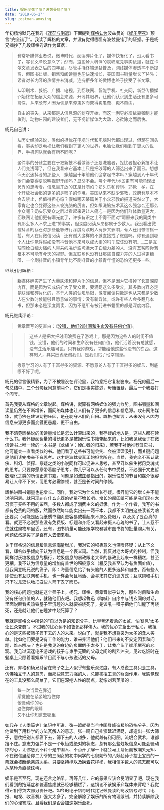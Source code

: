 ```yaml
---
title: 娱乐至死了吗？波兹曼错了吗？
date: '2019-06-27'
slug: postman-amusing
---
```


年初杨洵默兄在我的《[迷茫与倒退](/cn/2019/01/confusion-seclusion/)》下面提到[辉格认为](http://headsalon.org/archives/5508.html)波兹曼的《[娱乐至死](/cn/2018/04/amusing-ourselves-to-death/)》预言“完全错了”。我读了辉格的文章，并没有觉得哪里有波兹曼错了的证据。于是杨兄摘抄了几段辉格的话作为证据：

> 也常听媒体业者说，微博时代，阅读碎片化了，媒体快餐化了，没人看书了，写长文章没意义了；然而，这些耸人听闻的哀叹毫无事实依据，就在卡尔文章发表之后的四年里，尽管手持终端迅猛普及，网络媒体渗透率不断提高，但图书出版、销售和阅读量也在快速增长，美国图书销量增长了14%；读者对长内容的热情并未消减，连抗拒多年的微博也终于接受了长文章。

> 从印刷术、报纸、广播、电视，到互联网、智能手机、社交网，新型传播媒介始终在拓展大众的信息来源，开阔其眼界，让他们认识到生活还有更多可能性，从来没有人因为信息来源更多而变得更愚蠢、更不自由。

> 自由的丧失，从来都是从信息源的剥夺开始，而这一剥夺必须依靠强制才能做到，动物庄园的建设者们，无不视新媒体为大敌，必欲除之而后快。

杨兄自己讲：

> 从历史经验来说，类似的担忧在电视时代和电脑时代都出现过，但现在回头看，事实却是电视让我们看到了更大的世界，电脑让我们看到了更大的世界，手机何以就会有所不同呢？

> 这件事的分歧主要在于把新技术看做筛子还是洗脑者，担忧者担心新技术让人们变浅薄了，但在我看来它基本上只是把浅薄的人筛选出来了而已。想想今天沉迷抖音的那些人，穿越回十年前他们会拿起书本吗？穿越到八十年代他们会变得更聪明视野开阔吗？显然不会。哪个年代/地区更有可能涌现出优秀的思考者，信息量开放的还是封闭的？奶头乐和传销、邪教一样，在一个开放社会起的更多的是筛子的作用。美国从来不缺少邪教，政府也基本不会去禁止，但值得担心吗？假如哪天某篇关于小众邪教的报道突然火了，大家肯定也会觉得这些人被洗脑的厉害，但如果洗脑技术真这么强怎么还那么小众呢？奶头乐受众之所以看起来更让人痛心一是因为他们群体数量更大，互联网让他们更有曝光度了，许多有识之士不得不面对”啊原来我的同类中有那么多人不求上进“的事实，但深度阅读从来都属于少数人。我没看出微信抖音的存在对那些能够进行深度阅读的人有多大影响，有人在用微信摇一摇，有人在用微信阅读，还有谢大这样的不就直接戒了微信吗。你有遇到哪个人让你觉得假如没有抖音他本来可以成大事的吗？应该没有吧……二是互联网给自控力强的人带来的进步空间远大于自控力差的人，没有互联网你我根本不可能有今天的视野。但互联网也没有让那些自控力差的人过得更糟呀，一个刷抖音的小镇青年比不刷抖音的小镇青年懂的恐怕还更多一些。

继续引用辉格：

> 新媒体确实产生了大量肤浅和碎片化的信息，但不是因为它挤掉了长篇深度内容，而是因为它成倍扩大了受众面，要满足这么多受众，其多数内容必定是肤浅和碎片化的，基于人类的认知局限，深度阅读只能是也从来都是少数人在少数时候能够且愿意做的事情；没有新媒体，或许有些人会多翻几本书，但那未必是深度阅读，因为不是所有被钉进书籍里的都是深度内容。

杨兄继续评论：

> 黄章晋写的更直白：《[没错，他们的时间和生命没有任何价值](https://mp.weixin.qq.com/s/4G7fyaxkVWzP9on1hOykQA)》。

> > 这些人是把大把时间浪费在了游戏上，那是因为这些人的时间不值钱，没错，他们的时间和生命没有任何价值，他们活着没有成就感，没有生活乐趣可言。只有我的游戏，才能给他这些他没有的东西。这样的人，其实应该感谢我们，是我们给了他幸福感。

> 愿意学习的人有了丰富得多的资源，不愿意的人有了丰富得多的娱乐，到底哪不好了呢。

杨兄的留言很精彩，为了不被埋没在评论里，我特意把它复制出来。杨兄的最后一句总结中，三个分句我同意前两个，它们是事实陈述，毋庸置疑，最后一个我要打个问号。

首先我要从辉格的文章说起。辉格讲，就算有网络媒体的强力攻势，图书销量和阅读量仍然在不断增长，而网络媒体也让人们有了更多的信息和信息源。攻击网络媒体，就仿佛在建设动物庄园，是在剥夺人们的自由。辉格也断言：从来没有人因为信息来源更多而变得更愚蠢、更不自由。

我不清楚辉格说的阅读量增长是怎么计算出来的，我存疑的地方是，这些人都在读什么书。我怀疑阅读量的增长更多是被娱乐性书籍带起来的，比如我见我侄子在微信读书上唯一读的一本书是《龙族 V：悼亡者的归来》，若我不对他推荐其它书，他可能会一直看类似的书。他们看了这些书可能会笑、会被深深吸引，而关键问题是他们读完书会不会思考。这才是波兹曼真正的担忧所在。当然，我完全不否认武侠、科幻、侦探、悬疑之类的小说同样可以促进人思考，甚至可以催生拷问灵魂式的思考。只要你愿意带着脑子思考，你几乎可以从任何书中受益，不必囿于文史哲数理化之类的所谓正道书籍。问题是如波兹曼指出的，娱乐性质的节目和媒介很容易让人停不下来，而思考必需停顿，甚至是长时间的停顿。

辉格讲图书销量也在增长。同样，我对它为什么增长存疑。很可能它的增长并不能说明问题。就问现在有什么东西的销量不增长吧。增长的原因很可能是我们现在太习惯于买些不用的东西，多数人都成了消费主义的奴隶。作为一个作者，我写的书都有免费的网络版，然而依然每年能卖出去一两千本，我都不太明白这些读者为啥还要买（可能是因为纸质书翻页更容易或看起来不那么费眼），以及买了是否真的看。就更不必说那些没有免费版、标题和介绍又看起来摄人心魄的书了，让人忍不住就往购物车里丢。还有，图书销量可能还跟学校和城市图书馆的批量购买有关，问题依然是买了[是否有人去借来看](https://www.theatlantic.com/ideas/archive/2019/05/college-students-arent-checking-out-books/590305/)。

关于辉格说的信息和信息源海量增加，我对它的积极意义也深表怀疑；从上下文看，辉格似乎倾向于认为信息是一个褒义词。当然，我反对老大哥式的控制，但我同样讨厌垃圾信息的横行，垃圾信息的暴政跟老大哥的暴政比起来一样糟糕，甚至更糟。我不认为信息量的增加有普世的积极意义（相反我甚至认为有负面价值），但我同意杨兄说的筛子，即：海量信息给了有头脑的人更多选择和自由，而有些人即使没有互联网和手机，也一样会苟且地活、会寻求其它消遣方式；互联网和手机只不过是更快地把这些人筛下去了而已。

我的核心问题也就在这个筛子上。杨兄、辉格、黄章晋似乎认为，那些时间和生命没有任何价值的人，就随他们去吧。我想起鲁迅《呐喊》自序中与钱玄同的对话，里面说眼看炙热铁屋子里沉睡的人就要被烧死了，是该吼一嗓子把他们叫醒了再烧死，还是就让他们在睡梦中烧死算了？

我就是辉格文中所说的“自以为是的知识分子、比皇帝还着急的太监、怕‘信息’太多让民众变蠢”。不过我的忧心远不如鲁迅那样伟大。我的忧心完全出于私心，我担心的是这些被筛子筛下去的人的未来。说白了，就是我不想将来为太多的蠢人买单。比如他们要是没有工作的能力，谁来养活他们？他们带来的不安定因素和问题，谁来解决？也许是我见的身边的负面例子太多了，让我产生了娱乐至死的悲观。我见过沉迷电子游戏的孩子与束手无策的父母之间的剧烈冲突，见过吃饭时在餐桌上只顾着看娱乐节目而不与小孩说话的父母。

还有，辉格和杨兄对留在筛子之上人似乎有些乐观过度。有人总说工具只是工具，仿佛独立于人的意志，而那些意志力强的人，总能抗拒工具的负面作用。我感觉现在的工具没那么简单了，它们在深挖人性的弱点，就像刘若英唱的：

> 每一次当爱在靠近  
感觉他在紧紧地抱住你  
他骚动你的心  
遮住你的眼睛  
又不让你知道去哪里

如我在[《人类简史》笔记](/cn/2019/04/sapiens-notes/)中所说，张一鸣就是当今中国登峰造极的恐怖分子，因为他做到了用科学的方法瓦解人的意志。张一鸣自己推崇延迟满足，却造出一张大筛子，意欲把别人都筛下去，筛下去的人越多，他就越有利可图。流氓会武术，谁都挡不住。意志力强并不是一个永恒或绝对的状态，总有那么些垃圾信息可能会骚动你的心，让你感到不转不是中国人、不点开了解一下就会马上落伍而被嘲笑无知、不在微信里给你二大爷的三闺女的初中同学的七舅姥爷的八姨侄孙子投上宝贵的一票就会被断绝亲戚关系。只要坚持挖以及换着花样挖，我相信多数人的意志都可以从某种角度被挖垮。

娱乐是否至死，现在还言之略早。再等几年，它的恶果应该会更明显了吧。现在我们看到的拖延症和普遍焦虑就已经够糟糕了，这锅该不该娱乐和媒体来背呢？我觉得它们得负大部分责任吧。如今的电子信号时代比波兹曼谈的电波信号时代（电报、电视、收音机）强大太多了，完全解除了娱乐的所有物理限制，并持续解除我们的心理警戒。且看我们是否会加速娱乐至死。
